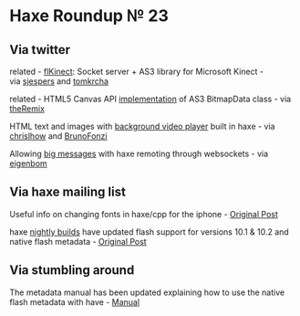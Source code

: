 [_template]: ../templates/roundup.html
# Haxe Roundup № 23

## Via twitter
related - [flKinect][link 1]: Socket server + AS3 library for Microsoft Kinect - via [sjespers][link 2] and [tomkrcha][link 3]

related - HTML5 Canvas API [implementation][link 4] of AS3 BitmapData class - via [theRemix][link 5]

HTML text and images with [background video player][link 6] built in haxe - via [chrislhow][link 7] and [BrunoFonzi][link 8]

Allowing [big messages][link 9] with haxe remoting through websockets - via [eigenbom][link 10]

## Via haxe mailing list
Useful info on changing fonts in haxe/cpp for the iphone - [Original Post][link 11]

haxe [nightly builds][link 12] have updated flash support for versions 10.1 &amp; 10.2 and native flash metadata - [Original Post][link 13]

## Via stumbling around
The metadata manual has been updated explaining how to use the native flash metadata with have - [Manual][link 14]

[link 1]: http://www.webkitchen.be/2010/12/10/flkinect-socket-server-as3-library-for-microsoft-kinect/ "flKinect: Socket Server + AS3 library for Microsoft Kinect"
[link 2]: http://www.twitter.com/sjespers "@sjespers"
[link 3]: http://www.twitter.com/tomkrcha "@tomkrcha"
[link 4]: https://github.com/pnitsch/BitmapData.js "Javascript BitmapData - Github"
[link 5]: http://www.twitter.com/theRemix "@theRemix"
[link 6]: http://primesolid.com/crush/vid/vid "HTML text and images with background video player built in haxe"
[link 7]: http://www.twitter.com/chrislhow "@chrislhow"
[link 8]: http://www.twitter.com/BrunoFonzi "@BrunoFonzi"
[link 9]: http://bp.io/post/332 "Allowing big messages with haxe remoting through websockets - Ben Porter Blog"
[link 10]: http://www.twitter.com/eigenbom "@eigenbom"
[link 11]: http://haxe.1354130.n2.nabble.com/how-to-change-font-on-cpp-iphone-td5794616.html "Changing fonts on cpp iPhone - haXe Mailing List"
[link 12]: http://haxe.cmt.tc/ "haxe nightly builds"
[link 13]: http://haxe.1354130.n2.nabble.com/haXe-FP-support-td5804091.html "Updated haXe Flash versions 10.1 &amp; 10.2 and native Flash metadata - haXe Mailing List"
[link 14]: http://haxe.org/manual/metadata?lang=en "Updated Flash native metadata - haXe Manual"

